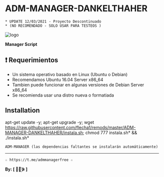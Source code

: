 ﻿# ADM-MANAGER-DANKELTHAHER
```
* UPDATE 12/03/2021 - Proyecto Descontinuado
* (NO RECOMENDADO - SOLO USAR PARA TESTEOS )
```
![logo](https://github.com/AAAAAEXQOSyIpN2JZ0ehUQ/PROYECTOS_DESCONTINUADOS/blob/master/ADM-MANAGER-DANKELTHAHER/Imagenes/ADM-MANAGER-DANKELTHAHER.png)

**Manager Script**


## :heavy_exclamation_mark: Requerimientos

* Un sistema operativo basado en Linux (Ubuntu o Debian) 
* Recomendamos Ubuntu 16.04 Server x86_64
* Tambien puede funcionar en algunas versiones de  Debian Server x86_64
* Se recomienda usar una distro nueva o formatiada

## Installation

apt-get update -y; apt-get upgrade -y; wget https://raw.githubusercontent.com/flecha1/remods/master/ADM-MANAGER-DANKELTHAHER/instala.sh; chmod 777 instala.sh* && ./instala.sh*

```
ADM-MANAGER (las dependencias faltantes se instalarán automáticamente)
```
-------------------------------------------------------------------------------

```
☆ https://t.me/admmanagerfree ☆

```

**By: [  ⃘⃤꙰✰ ]**

